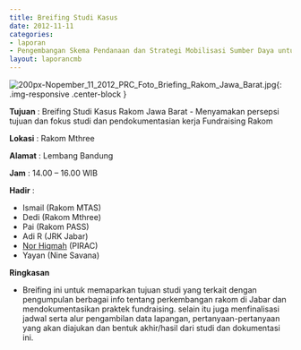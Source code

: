 ```yaml
---
title: Breifing Studi Kasus
date: 2012-11-11
categories:
- laporan
- Pengembangan Skema Pendanaan dan Strategi Mobilisasi Sumber Daya untuk Keberlanjutan Media komunitas di Indonesia
layout: laporancmb
---
```



![200px-Nopember_11_2012_PRC_Foto_Briefing_Rakom_Jawa_Barat.jpg](/uploads/200px-Nopember_11_2012_PRC_Foto_Briefing_Rakom_Jawa_Barat.jpg){: .img-responsive .center-block }


**Tujuan** : Breifing Studi Kasus Rakom Jawa Barat - Menyamakan persepsi tujuan dan fokus studi dan pendokumentasian kerja Fundraising Rakom 

**Lokasi** : Rakom Mthree 

**Alamat** : Lembang Bandung 

**Jam** : 14.00 – 16.00 WIB 

**Hadir** :
* Ismail (Rakom MTAS)
* Dedi (Rakom Mthree)
* Pai (Rakom PASS)
* Adi R (JRK Jabar)
* [Nor Hiqmah](http://wiki.ciptamedia.org/wiki/Nor_Hiqmah) (PIRAC)
* Yayan (Nine Savana)

**Ringkasan**  
* Breifing ini untuk memaparkan tujuan studi yang terkait dengan pengumpulan berbagai info tentang perkembangan rakom di Jabar dan mendokumentasikan praktek fundraising. selain itu juga menfinalisasi jadwal serta alur pengambilan data lapangan, pertanyaan-pertanyaan yang akan diajukan dan bentuk akhir/hasil dari studi dan dokumentasi ini.
